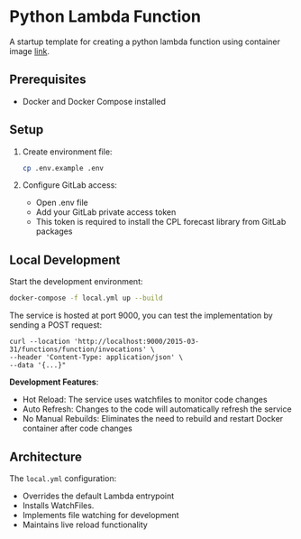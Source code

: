 # Python Lambda Function

A startup template for creating a python lambda function using container image [link](https://docs.aws.amazon.com/lambda/latest/dg/images-create.html|).

## Prerequisites

- Docker and Docker Compose installed

## Setup

1. Create environment file:
    
   ```bash
   cp .env.example .env
   ```
   
2. Configure GitLab access:
   - Open .env file
   - Add your GitLab private access token
   - This token is required to install the CPL forecast library from GitLab packages

## Local Development

Start the development environment:

```bash
docker-compose -f local.yml up --build
```

The service is hosted at port 9000, you can test the implementation by sending a POST request:

```shell
curl --location 'http://localhost:9000/2015-03-31/functions/function/invocations' \
--header 'Content-Type: application/json' \
--data '{...}"
```

**Development Features**:

- Hot Reload: The service uses watchfiles to monitor code changes
- Auto Refresh: Changes to the code will automatically refresh the service
- No Manual Rebuilds: Eliminates the need to rebuild and restart Docker container after code changes

## Architecture

The `local.yml` configuration:

- Overrides the default Lambda entrypoint
- Installs WatchFiles.
- Implements file watching for development
- Maintains live reload functionality